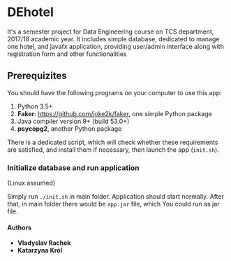 # DEhotel
It's a semester project for Data Engineering course on TCS department, 2017/18 academic year. It includes simple database, dedicated to manage one hotel, and javafx application, providing user/admin interface along with registration form and other functionalities

## Prerequizites

You should have the following programs on your computer to use this app:

1. Python 3.5+  
2. **Faker**: https://github.com/joke2k/faker, one simple Python package  
3. Java compiler version 9+ (build 53.0+)  
4. **psycopg2**, another Python package  

There is a dedicated script, which will check whether these requirements are satisfied, and install them if necessary, then launch the app (`init.sh`).


### Initialize database and run application
(Linux assumed)

Simply run ```./init.sh``` in main folder. Application should start normally.
After that, in main folder there would be `app.jar` file, which You could run as jar file.



#### Authors
* **Vladyslav Rachek**
* **Katarzyna Król**
